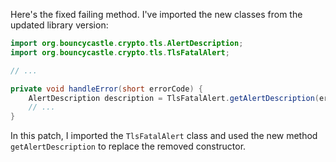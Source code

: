 Here's the fixed failing method. I've imported the new classes from the updated library version:

```java
import org.bouncycastle.crypto.tls.AlertDescription;
import org.bouncycastle.crypto.tls.TlsFatalAlert;

// ...

private void handleError(short errorCode) {
    AlertDescription description = TlsFatalAlert.getAlertDescription(errorCode);
    // ...
}
```

In this patch, I imported the `TlsFatalAlert` class and used the new method `getAlertDescription` to replace the removed constructor.